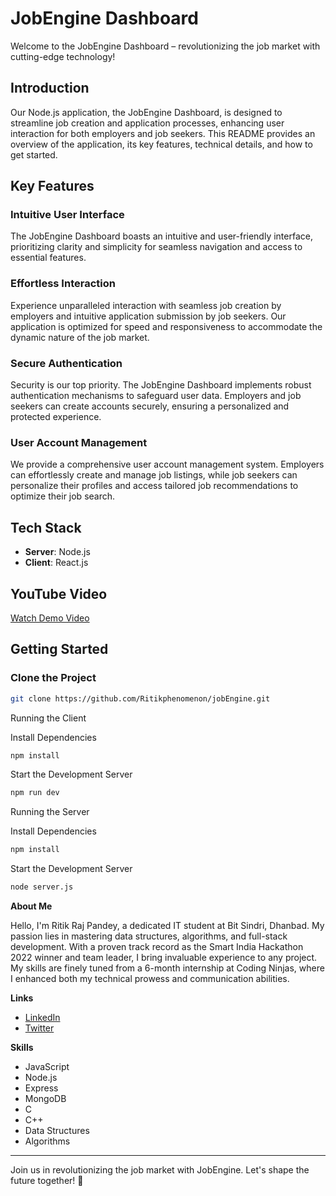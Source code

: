 # JobEngine Dashboard

Welcome to the JobEngine Dashboard – revolutionizing the job market with cutting-edge technology!

## Introduction

Our Node.js application, the JobEngine Dashboard, is designed to streamline job creation and application processes, enhancing user interaction for both employers and job seekers. This README provides an overview of the application, its key features, technical details, and how to get started.

## Key Features

### Intuitive User Interface

The JobEngine Dashboard boasts an intuitive and user-friendly interface, prioritizing clarity and simplicity for seamless navigation and access to essential features.

### Effortless Interaction

Experience unparalleled interaction with seamless job creation by employers and intuitive application submission by job seekers. Our application is optimized for speed and responsiveness to accommodate the dynamic nature of the job market.

### Secure Authentication

Security is our top priority. The JobEngine Dashboard implements robust authentication mechanisms to safeguard user data. Employers and job seekers can create accounts securely, ensuring a personalized and protected experience.

### User Account Management

We provide a comprehensive user account management system. Employers can effortlessly create and manage job listings, while job seekers can personalize their profiles and access tailored job recommendations to optimize their job search.

## Tech Stack

- **Server**: Node.js
- **Client**: React.js

## YouTube Video

[Watch Demo Video](https://www.youtube.com/watch?v=US50a6CN7C8)


## Getting Started

### Clone the Project

```bash
git clone https://github.com/Ritikphenomenon/jobEngine.git
```

Running the Client

Install Dependencies

```bash
npm install
```

Start the Development Server

```bash
npm run dev
```

Running the Server

Install Dependencies

```bash
npm install
```

Start the Development Server

```bash
node server.js
```

**About Me**

Hello, I'm Ritik Raj Pandey, a dedicated IT student at Bit Sindri, Dhanbad. My passion lies in mastering data structures, algorithms, and full-stack development. With a proven track record as the Smart India Hackathon 2022 winner and team leader, I bring invaluable experience to any project. My skills are finely tuned from a 6-month internship at Coding Ninjas, where I enhanced both my technical prowess and communication abilities.

**Links**
- [LinkedIn](https://www.linkedin.com/in/ritik-raj-pandey)
- [Twitter](https://twitter.com/ritikrajpandey)

**Skills**
- JavaScript
- Node.js
- Express
- MongoDB
- C
- C++
- Data Structures
- Algorithms

---

Join us in revolutionizing the job market with JobEngine. Let's shape the future together! 🚀
